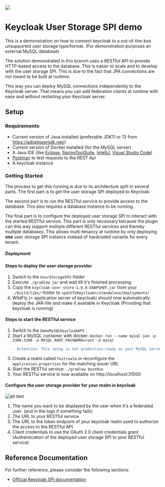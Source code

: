 ![](https://github.com/nt-ca-aqe/keycloak-user-storage/workflows/Java%20CI%20on%20REST%20version/badge.svg)
# Keycloak User Storage SPI demo
This is a demonstration on how to connect keycloak to a out-of-the-box unsupported user storage type/format. (For demonstration purposes an external MySQL database)

The solution demonstrated in this branch uses a RESTful API to provide HTTP-based access to the database. This is easier to scale and to develop with the user storage SPI. This is due to the fact that JPA connections are not meant to be built at runtime.

This way you can deploy MySQL connections independently to the Keycloak server. That means you can add federation clients at runtime with ease and without restarting your Keycloak server.

## Setup

### Requirements
* Current version of Java installed (preferable JDK11 or 13 from https://adoptopenjdk.net/)
* Current version of Docker installed (for the MySQL server)
* A Java IDE (like [Eclipse](https://www.eclipse.org/downloads/), [SpringToolSuite](https://spring.io/tools), [IntelliJ](https://www.jetbrains.com/idea/download), [Visual Studio Code](https://code.visualstudio.com/))
* [Postman](https://www.getpostman.com/downloads/) to test requests to the REST Api
* A keycloak instance

### Getting Started
The process to get this running is due to its architecture split in several parts. The first part is to get the user storage SPI deployed to Keycloak. 

The second part is to run the RESTful service to provide access to the database. This also requires a database instance to be running.

The final part is to configure the deployed user storage SPI to interact with the started RESTful service. This part is only necessary because the plugin can this way support multiple different RESTful services and thereby multiple databases. This allows multi-tenancy at runtime by only deploying **one** user storage SPI instance instead of hardcoded variants for every tenant.

##### Deployment

#### Steps to deploy the user storage provider
1. Switch to the `UserStorageSPI`-folder
2. Execute `./gradlew jar` and wait till it's finished processing
3. Copy the `keycloak-user-store-1.0.0-SNAPSHOT.jar` from your `./build/libs/`-folder to `<pathToKeycloak>/standalone/deployments/`
4. WildFly (= application server of keycloak) should now automatically deploy the JAR-file and make it available in Keycloak (Providing that keycloak is running)

#### Steps to start the RESTful service
1. Switch to the `DemoMySQLKeycloakAPI`
2. Start a MySQL container with docker: `docker run --name mysql-jee -p 3306:3306 -e MYSQL_ROOT_PASSWORD=root -d mysql`
    ```diff
   - Attention: This setup is not production-ready as your MySQL server can easily be accessible by anyone!
   ```
3. Create a realm called `Testrealm` or reconfigure the `application.properties` for the matching issuer URL
4. Start the RESTful service: `./gradlew bootRun`
5. Your RESTful service is now available on http://localhost:31000

#### Configure the user storage provider for your realm in keycloak
![alt text](img/keycloak-userstorage-config.png)
1. The name you want to be displayed by the user when it's a federated user. (and in the logs if something fails)
2. The URL to your RESTful service
3. The URL to the token endpoint of your keycloak realm used to authorize the access to the RESTful API
4. Client credentials to use the OAuth 2.0 client credentials grant. (Authentication of the deployed user storage SPI to your RESTful service)


## Reference Documentation

For further reference, please consider the following sections:

* [Official Keycloak SPI documentation](https://www.keycloak.org/docs/latest/server_development/index.html#_user-storage-spi)
